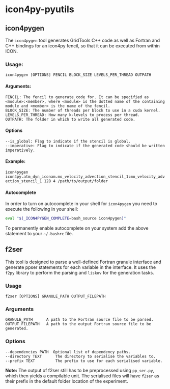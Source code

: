 # icon4py-pyutils

## icon4pygen

The `icon4pygen` tool generates GridTools C++ code as well as Fortran and C++ bindings for an icon4py fencil, so that it can be executed from within ICON.

### Usage:

`icon4pygen [OPTIONS] FENCIL BLOCK_SIZE LEVELS_PER_THREAD OUTPATH`

#### Arguments:

```
FENCIL: The fencil to generate code for. It can be specified as <module>:<member>, where <module> is the dotted name of the containing module and <member> is the name of the fencil.
BLOCK_SIZE: The number of threads per block to use in a cuda kernel.
LEVELS_PER_THREAD: How many k-levels to process per thread.
OUTPATH: The folder in which to write all generated code.
```

#### Options

```
--is_global: Flag to indicate if the stencil is global.
--imperative: Flag to indicate if the generated code should be written imperatively.
```

#### Example:

`icon4pygen icon4py.atm_dyn_iconam.mo_velocity_advection_stencil_1:mo_velocity_advection_stencil_1 128 4 /path/to/output/folder`

#### Autocomplete

In order to turn on autocomplete in your shell for `icon4pygen` you need to execute the following in your shell:

```bash
eval "$(_ICON4PYGEN_COMPLETE=bash_source icon4pygen)"
```

To permanently enable autocomplete on your system add the above statement to your `~/.bashrc` file.

## f2ser

This tool is designed to parse a well-defined Fortran granule interface and generate ppser statements for each variable in the interface. It uses the `f2py` library to perform the parsing and `liskov` for the generation tasks.

### Usage

`f2ser [OPTIONS] GRANULE_PATH OUTPUT_FILEPATH`

### Arguments

```
GRANULE_PATH      A path to the Fortran source file to be parsed.
OUTPUT_FILEPATH   A path to the output Fortran source file to be generated.
```

### Options

```
--dependencies PATH  Optional list of dependency paths.
--directory TEXT      The directory to serialise the variables to.
--prefix TEXT         The prefix to use for each serialised variable.
```

**Note:** The output of f2ser still has to be preprocessed using `pp_ser.py`, which then yields a compilable unit. The serialised files will have `f2ser` as their prefix in the default folder location of the experiment.
